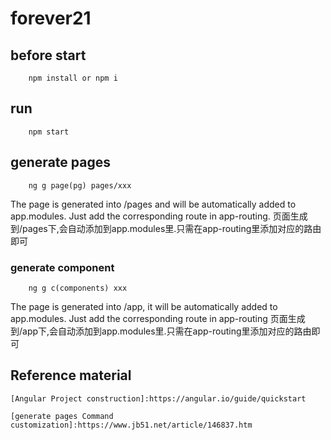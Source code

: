 # forever21

## before start
```
    npm install or npm i
```
## run
```
    npm start
```
## generate pages
```
    ng g page(pg) pages/xxx
```
The page is generated into /pages and will be automatically added to app.modules. Just add the corresponding route in app-routing.
页面生成到/pages下,会自动添加到app.modules里.只需在app-routing里添加对应的路由即可

### generate component
```
    ng g c(components) xxx
```
The page is generated into /app, it will be automatically added to app.modules. Just add the corresponding route in app-routing
页面生成到/app下,会自动添加到app.modules里.只需在app-routing里添加对应的路由即可

## Reference material
    [Angular Project construction]:https://angular.io/guide/quickstart

    [generate pages Command customization]:https://www.jb51.net/article/146837.htm

